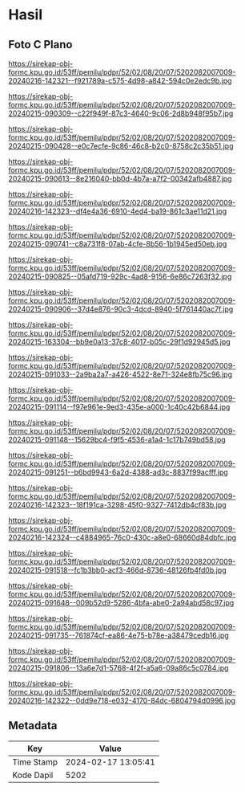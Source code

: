 # Hasil

## Foto C Plano

https://sirekap-obj-formc.kpu.go.id/53ff/pemilu/pdpr/52/02/08/20/07/5202082007009-20240216-142321--f921789a-c575-4d98-a842-594c0e2edc9b.jpg

https://sirekap-obj-formc.kpu.go.id/53ff/pemilu/pdpr/52/02/08/20/07/5202082007009-20240215-090309--c22f949f-87c3-4640-9c06-2d8b948f95b7.jpg

https://sirekap-obj-formc.kpu.go.id/53ff/pemilu/pdpr/52/02/08/20/07/5202082007009-20240215-090428--e0c7ecfe-9c86-46c8-b2c0-8758c2c35b51.jpg

https://sirekap-obj-formc.kpu.go.id/53ff/pemilu/pdpr/52/02/08/20/07/5202082007009-20240215-090613--8e216040-bb0d-4b7a-a7f2-00342afb4887.jpg

https://sirekap-obj-formc.kpu.go.id/53ff/pemilu/pdpr/52/02/08/20/07/5202082007009-20240216-142323--df4e4a36-6910-4ed4-ba19-861c3ae11d21.jpg

https://sirekap-obj-formc.kpu.go.id/53ff/pemilu/pdpr/52/02/08/20/07/5202082007009-20240215-090741--c8a731f8-07ab-4cfe-8b56-1b1945ed50eb.jpg

https://sirekap-obj-formc.kpu.go.id/53ff/pemilu/pdpr/52/02/08/20/07/5202082007009-20240215-090825--05afd719-929c-4ad8-9156-6e86c7263f32.jpg

https://sirekap-obj-formc.kpu.go.id/53ff/pemilu/pdpr/52/02/08/20/07/5202082007009-20240215-090906--37d4e876-90c3-4dcd-8940-5f761440ac7f.jpg

https://sirekap-obj-formc.kpu.go.id/53ff/pemilu/pdpr/52/02/08/20/07/5202082007009-20240215-163304--bb9e0a13-37c8-4017-b05c-29f1d92945d5.jpg

https://sirekap-obj-formc.kpu.go.id/53ff/pemilu/pdpr/52/02/08/20/07/5202082007009-20240215-091033--2a9ba2a7-a426-4522-8e71-324e8fb75c96.jpg

https://sirekap-obj-formc.kpu.go.id/53ff/pemilu/pdpr/52/02/08/20/07/5202082007009-20240215-091114--f97e961e-9ed3-435e-a000-1c40c42b6844.jpg

https://sirekap-obj-formc.kpu.go.id/53ff/pemilu/pdpr/52/02/08/20/07/5202082007009-20240215-091148--15629bc4-f9f5-4536-a1a4-1c17b749bd58.jpg

https://sirekap-obj-formc.kpu.go.id/53ff/pemilu/pdpr/52/02/08/20/07/5202082007009-20240215-091251--b6bd9943-6a2d-4388-ad3c-8837f99acfff.jpg

https://sirekap-obj-formc.kpu.go.id/53ff/pemilu/pdpr/52/02/08/20/07/5202082007009-20240216-142323--18f191ca-3298-45f0-9327-7412db4cf83b.jpg

https://sirekap-obj-formc.kpu.go.id/53ff/pemilu/pdpr/52/02/08/20/07/5202082007009-20240216-142324--c4884965-76c0-430c-a8e0-68660d84dbfc.jpg

https://sirekap-obj-formc.kpu.go.id/53ff/pemilu/pdpr/52/02/08/20/07/5202082007009-20240215-091518--fc1b3bb0-acf3-466d-8736-48126fb4fd0b.jpg

https://sirekap-obj-formc.kpu.go.id/53ff/pemilu/pdpr/52/02/08/20/07/5202082007009-20240215-091648--009b52d9-5286-4bfa-abe0-2a94abd58c97.jpg

https://sirekap-obj-formc.kpu.go.id/53ff/pemilu/pdpr/52/02/08/20/07/5202082007009-20240215-091735--761874cf-ea86-4e75-b78e-a38479cedb16.jpg

https://sirekap-obj-formc.kpu.go.id/53ff/pemilu/pdpr/52/02/08/20/07/5202082007009-20240215-091806--13a6e7d1-5768-4f2f-a5a6-09a86c5c0784.jpg

https://sirekap-obj-formc.kpu.go.id/53ff/pemilu/pdpr/52/02/08/20/07/5202082007009-20240216-142322--0dd9e718-e032-4170-84dc-6804794d0996.jpg


## Metadata

| Key        | Value               |
| ---------- | ------------------- |
| Time Stamp | 2024-02-17 13:05:41 |
| Kode Dapil | 5202                |



